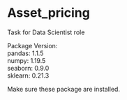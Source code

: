 # Asset_pricing
Task for Data Scientist role

Package Version:  <br />
pandas: 1.1.5 <br />
numpy: 1.19.5 <br />
seaborn: 0.9.0 <br />
sklearn: 0.21.3 <br />

Make sure these package are installed.
